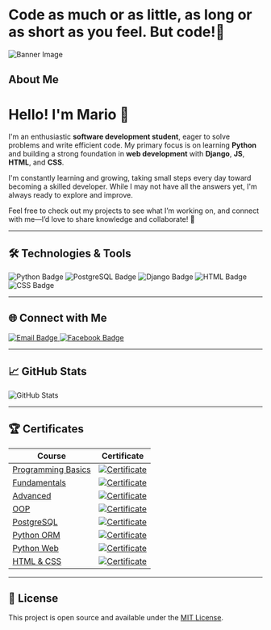 # Code as much or as little, as long or as short as you feel. But code!🚀 
 

![Banner Image](https://kvytechnology.com/wp-content/uploads/2024/05/image-2-2.jpg)
 
## About Me 

# Hello! I'm **Mario** 👋  

I'm an enthusiastic **software development student**, eager to solve problems and write efficient code. My primary focus is on learning **Python** and building a strong foundation in **web development** with **Django**, **JS**, **HTML**, and **CSS**.  

I'm constantly learning and growing, taking small steps every day toward becoming a skilled developer. While I may not have all the answers yet, I'm always ready to explore and improve.  

Feel free to check out my projects to see what I’m working on, and connect with me—I’d love to share knowledge and collaborate! 🚀  

---

## 🛠 Technologies & Tools

<p align="left">
  <img src="https://img.shields.io/badge/Python-3776AB?style=for-the-badge&logo=python&logoColor=white" alt="Python Badge"/>
  <img src="https://img.shields.io/badge/PostgreSQL-336791?style=for-the-badge&logo=postgresql&logoColor=white" alt="PostgreSQL Badge"/>
  <img src="https://img.shields.io/badge/Django-092E20?style=for-the-badge&logo=django&logoColor=white" alt="Django Badge"/>
  <img src="https://img.shields.io/badge/HTML-E34F26?style=for-the-badge&logo=html5&logoColor=white" alt="HTML Badge"/>
  <img src="https://img.shields.io/badge/CSS-1572B6?style=for-the-badge&logo=css3&logoColor=white" alt="CSS Badge"/>
</p>

---

## 🌐 Connect with Me

<p align="left">
  <a href="mailto:softuni.mario@gmail.com">
    <img src="https://img.shields.io/badge/Email-0078D4?style=for-the-badge&logo=gmail&logoColor=white" alt="Email Badge"/>
  </a>
  <a href="https://www.facebook.com/profile.php?id=100002633140775">
    <img src="https://img.shields.io/badge/Facebook-1877F2?style=for-the-badge&logo=facebook&logoColor=white" alt="Facebook Badge"/>
  </a>
</p>

---

## 📈 GitHub Stats

<p align="left">
  <img src="https://github-readme-stats.vercel.app/api?username=Mario8802&theme=transparent&show_icons=true&count_private=true" alt="GitHub Stats"/>
</p>

---

## 🏆 Certificates

| **Course**                                                                                                                | **Certificate**                                                   |
| ------------------------------------------------------------------------------------------------------------------------- | ---------------------------------------------------------- |
| [Programming Basics](https://softuni.bg/trainings/4162/programming-basics-with-python-july-2023)                          | [![Certificate](https://img.shields.io/badge/View-Certificate-FFD700?style=for-the-badge&logo=google-chrome&logoColor=white)](https://softuni.bg/certificates/details/182548/dd8a2d31) |
| [Fundamentals](https://softuni.bg/trainings/4222/programming-fundamentals-with-python-september-2023)                     | [![Certificate](https://img.shields.io/badge/View-Certificate-FFD700?style=for-the-badge&logo=google-chrome&logoColor=white)](https://softuni.bg/certificates/details/194594/fa095f11) |
| [Advanced](https://softuni.bg/trainings/4370/python-advanced-january-2024)                                                | [![Certificate](https://img.shields.io/badge/View-Certificate-FFD700?style=for-the-badge&logo=google-chrome&logoColor=white)](https://softuni.bg/certificates/details/203735/824e9431) |
| [OOP](https://softuni.bg/trainings/3964/python-oop-february-2023)                                                        | [![Certificate](https://img.shields.io/badge/View-Certificate-FFD700?style=for-the-badge&logo=google-chrome&logoColor=white)](https://softuni.bg/certificates/details/211544/0cc2562a) |
| [PostgreSQL](https://softuni.bg/trainings/4536/postgresql-may-2024)                                                      | [![Certificate](https://img.shields.io/badge/View-Certificate-FFD700?style=for-the-badge&logo=google-chrome&logoColor=white)](https://softuni.bg/certificates/details/216977/9f479593) |
| [Python ORM](https://softuni.bg/trainings/4547/python-orm-june-2024)                                                     | [![Certificate](https://img.shields.io/badge/View-Certificate-FFD700?style=for-the-badge&logo=google-chrome&logoColor=white)](https://softuni.bg/certificates/certificates/converttoimage/221368?code=303b0635) |
| [Python Web](https://softuni.bg/modules/139/python-web/1500)                                                             | [![Certificate](https://img.shields.io/badge/View-Certificate-FFD700?style=for-the-badge&logo=google-chrome&logoColor=white)](https://softuni.bg/certificates/certificates/converttoimage/233243?code=de7b80fb)
| [HTML & CSS]([https://softuni.bg/modules/139/python-web/1500](https://softuni.bg/trainings/4849/html-css-january-2025))   | [![Certificate](https://img.shields.io/badge/View-Certificate-FFD700?style=for-the-badge&logo=google-chrome&logoColor=white)](https://softuni.bg/certificates/details/237841/27e52095)


---

## 📜 License

This project is open source and available under the [MIT License](https://opensource.org/licenses/MIT).
